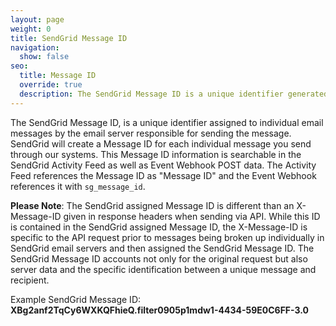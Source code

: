 ```yaml
---
layout: page
weight: 0
title: SendGrid Message ID
navigation:
  show: false
seo:
  title: Message ID
  override: true
  description: The SendGrid Message ID is a unique identifier generated and assigned by SendGrid for event identification purposes. 
---
```

The SendGrid Message ID, is a unique identifier assigned to individual email messages by the email server responsible for sending the message. SendGrid will create a Message ID for each individual message you send through our systems. This Message ID information is searchable in the SendGrid Activity Feed as well as Event Webhook POST data. The Activity Feed references the Message ID as "Message ID" and the Event Webhook references it with `sg_message_id`.

**Please Note**: The SendGrid assigned Message ID is different than an X-Message-ID given in response headers when sending via API. While this ID is contained in the SendGrid assigned Message ID, the X-Message-ID is specific to the API request prior to messages being broken up individually in SendGrid email servers and then assigned the SendGrid Message ID. The SendGrid Message ID accounts not only for the original request but also server data and the specific identification between a unique message and recipient.

Example SendGrid Message ID: **XBg2anf2TqCy6WXKQFhieQ.filter0905p1mdw1-4434-59E0C6FF-3.0**
